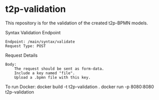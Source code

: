 # t2p-validation

This repository is for the validation of the created t2p-BPMN models.

Syntax Validation Endpoint

    Endpoint: /main/syntax/validate
    Request Type: POST

Request Details

    Body:
        The request should be sent as form-data.
        Include a key named "file".
        Upload a .bpmn file with this key.

To run Docker: 
docker build -t t2p-validation .
docker run -p 8080:8080 t2p-validation
